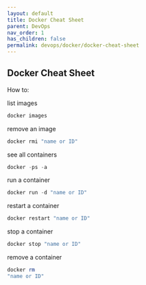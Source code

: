 ```yaml
---
layout: default
title: Docker Cheat Sheet
parent: DevOps
nav_order: 1
has_children: false
permalink: devops/docker/docker-cheat-sheet
---
```


## Docker Cheat Sheet

How to:

list images
```powershell
docker images
```

remove an image

```powershell
docker rmi "name or ID"
```

see all containers
```powershell
docker -ps -a
```

run a container
```powershell
docker run -d "name or ID"
```

restart a container
```powershell
docker restart "name or ID"
```

stop a container
```powershell
docker stop "name or ID"
```

remove a container
```powershell
docker rm
"name or ID"
```